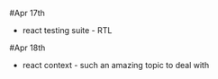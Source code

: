 #Apr 17th 
- react testing suite - RTL 

#Apr 18th 
- react context - such an amazing topic to deal with 